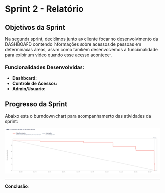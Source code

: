 # Sprint 2 - Relatório

## Objetivos da Sprint

Na segunda sprint, decidimos junto ao cliente focar no desenvolvimento da DASHBOARD contendo informações sobre acessos de pessoas em determinadas áreas, assim
como também desenvolvemos a funcionalidade para exibir um video quando esse acesso acontecer.

### Funcionalidades Desenvolvidas:

- **Dashboard:** 
- **Controle de Acessos:**
- **Admin/Usuario:** 


## Progresso da Sprint

Abaixo está o burndown chart para acompanhamento das atividades da sprint:

![Burndown da Sprint 2](../imgs/burndown_2sprint.PNG.PNG)

---

**Conclusão:**
